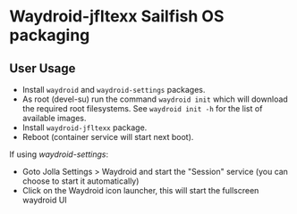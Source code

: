 # Waydroid-jfltexx Sailfish OS packaging

## User Usage

* Install `waydroid` and `waydroid-settings` packages.
* As root (devel-su) run the command `waydroid init` which will download the required root filesystems. See `waydroid init -h` for the list of available images.
* Install `waydroid-jfltexx` package.
* Reboot (container service will start next boot).

If using *waydroid-settings*:
* Goto Jolla Settings > Waydroid and start the "Session" service (you can choose to start it automatically)
* Click on the Waydroid icon launcher, this will start the fullscreen waydroid UI
